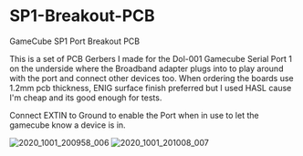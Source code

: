 # SP1-Breakout-PCB
GameCube SP1 Port Breakout PCB

This is a set of PCB Gerbers I made for the Dol-001 Gamecube Serial Port 1 on the underside where the Broadband adapter plugs into 
to play around with the port and connect other devices too. When ordering the boards use 1.2mm pcb thickness, ENIG surface finish preferred but I used HASL
cause I'm cheap and its good enough for tests.

Connect EXTIN to Ground to enable the Port when in use to let the gamecube know a device is in.


![2020_1001_200958_006](https://github.com/silverstee1/SP1-Breakout-PCB/assets/54997238/439a8bb5-cc07-468c-9574-b0b23b0f8c5c)
![2020_1001_201008_007](https://github.com/silverstee1/SP1-Breakout-PCB/assets/54997238/65dd3110-1894-45fb-b974-2050b6cb703b)
